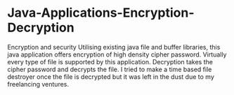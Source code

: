 # Java-Applications-Encryption-Decryption
Encryption and security
Utilising existing java file and buffer libraries, this java application offers encryption of high density cipher password. Virtually every type of file is supported by this application.
Decryption takes the cipher password and decrypts the file. I tried to make a time based file destroyer once the file is decrypted but it was left in the dust due to my freelancing ventures.
